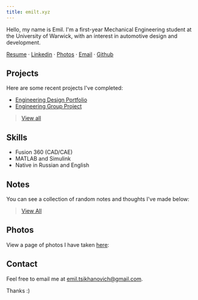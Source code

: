 ```yaml
---
title: emilt.xyz
---
```

Hello, my name is Emil. I'm a first-year Mechanical Engineering student at the University of Warwick, with an interest in automotive design and development.

[Resume](https://drive.google.com/file/d/1pToYvn9GSWlTPdeS1-IEGbN8qMc472RJ/view) ·  [Linkedin](https://www.linkedin.com/in/emil-tsikhanovich-8654031b0/) · [Photos](https://sites.google.com/view/emilphotos/home) · [Email](https://mailto:emil.tsikhanovich@gmail.com) · [Github](https://github.com/emiltsi/)

## Projects

Here are some recent projects I've completed:

- [Engineering Design Portfolio](emil/projects/Engineering%20Design%20Portfolio.md)
- [Engineering Group Project](emil/projects/Engineering%20Dragster%20Group%20Project.md)

>[View all](tags/projects)

## Skills 

- Fusion 360 (CAD/CAE)
- MATLAB and Simulink
- Native in Russian and English

## Notes

You can see a collection of random notes and thoughts I've made below:

>[View All](/emil)

## Photos

View a page of photos I have taken [here](https://sites.google.com/view/emilphotos/home):

## Contact

Feel free to email me at [emil.tsikhanovich@gmail.com](https://mailto:emil.tsikhanovich@gmail.com).

Thanks :)


